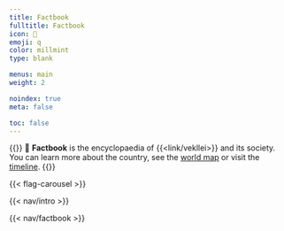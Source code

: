 ```yaml
---
title: Factbook
fulltitle: Factbook
icon: 📓
emoji: q
color: millmint
type: blank

menus: main
weight: 2

noindex: true
meta: false

toc: false
---
```

<style>
	header.info {
		height: 2.5rem;
	}
</style>

{{<note >}}
<span class="navicon">📓</span> **Factbook** is the encyclopaedia of {{<link/vekllei>}} and its society. You can learn more about the country, see the [world map](/map) or visit the [timeline](/timeline/).
{{</note>}}

{{< flag-carousel >}}

{{< nav/intro >}}

{{< nav/factbook >}}